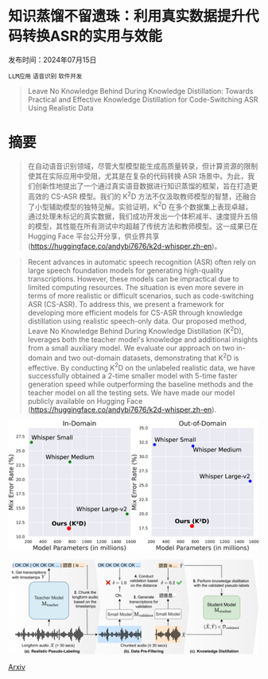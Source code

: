 # 知识蒸馏不留遗珠：利用真实数据提升代码转换ASR的实用与效能

发布时间：2024年07月15日

`LLM应用` `语音识别` `软件开发`

> Leave No Knowledge Behind During Knowledge Distillation: Towards Practical and Effective Knowledge Distillation for Code-Switching ASR Using Realistic Data

# 摘要

> 在自动语音识别领域，尽管大型模型能生成高质量转录，但计算资源的限制使其在实际应用中受阻，尤其是在复杂的代码转换 ASR 场景中。为此，我们创新性地提出了一个通过真实语音数据进行知识蒸馏的框架，旨在打造更高效的 CS-ASR 模型。我们的 K$^2$D 方法不仅汲取教师模型的智慧，还融合了小型辅助模型的独特见解。实验证明，K$^2$D 在多个数据集上表现卓越，通过处理未标记的真实数据，我们成功开发出一个体积减半、速度提升五倍的模型，其性能在所有测试中均超越了传统方法和教师模型。这一成果已在 Hugging Face 平台公开分享，供业界共享 (https://huggingface.co/andybi7676/k2d-whisper.zh-en)。

> Recent advances in automatic speech recognition (ASR) often rely on large speech foundation models for generating high-quality transcriptions. However, these models can be impractical due to limited computing resources. The situation is even more severe in terms of more realistic or difficult scenarios, such as code-switching ASR (CS-ASR). To address this, we present a framework for developing more efficient models for CS-ASR through knowledge distillation using realistic speech-only data. Our proposed method, Leave No Knowledge Behind During Knowledge Distillation (K$^2$D), leverages both the teacher model's knowledge and additional insights from a small auxiliary model. We evaluate our approach on two in-domain and two out-domain datasets, demonstrating that K$^2$D is effective. By conducting K$^2$D on the unlabeled realistic data, we have successfully obtained a 2-time smaller model with 5-time faster generation speed while outperforming the baseline methods and the teacher model on all the testing sets. We have made our model publicly available on Hugging Face (https://huggingface.co/andybi7676/k2d-whisper.zh-en).

![知识蒸馏不留遗珠：利用真实数据提升代码转换ASR的实用与效能](../../../paper_images/2407.10603/x1.png)

![知识蒸馏不留遗珠：利用真实数据提升代码转换ASR的实用与效能](../../../paper_images/2407.10603/x2.png)

[Arxiv](https://arxiv.org/abs/2407.10603)